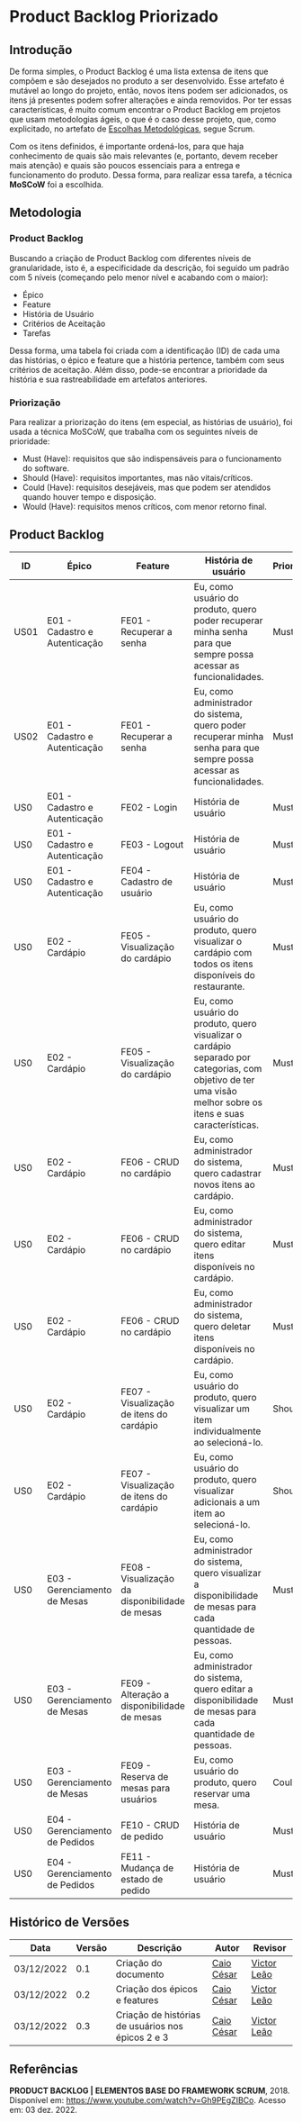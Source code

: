 # Product Backlog Priorizado

## Introdução 

De forma simples, o Product Backlog é uma lista extensa de itens que compõem e são desejados no produto a ser desenvolvido. Esse artefato é mutável ao longo do projeto, então, novos itens podem ser adicionados, os itens já presentes podem sofrer alterações e ainda removidos. Por ter essas características, é muito comum encontrar o Product Backlog em projetos que usam metodologias ágeis, o que é o caso desse projeto, que, como explicitado, no artefato de [Escolhas Metodológicas](https://unbarqdsw2022-2.github.io/2022.2_G5_SoftSteakHouse/#/base/proce-metod-aborda/escolhas_metodologicas), segue Scrum.

Com os itens definidos, é importante ordená-los, para que haja conhecimento de quais são mais relevantes (e, portanto, devem receber mais atenção) e quais são poucos essenciais para a entrega e funcionamento do produto. Dessa forma, para realizar essa tarefa, a técnica **MoSCoW** foi a escolhida.

## Metodologia

### Product Backlog

Buscando a criação de Product Backlog com diferentes níveis de granularidade, isto é, a especificidade da descrição, foi seguido um padrão com 5 níveis (começando pelo menor nível e acabando com o maior):

- Épico
- Feature
- História de Usuário
- Critérios de Aceitação
- Tarefas

Dessa forma, uma tabela foi criada com a identificação (ID) de cada uma das histórias, o épico e feature que a história pertence, também com seus critérios de aceitação. Além disso, pode-se encontrar a prioridade da história e sua rastreabilidade em artefatos anteriores.

### Priorização

Para realizar a priorização do itens (em especial, as histórias de usuário), foi usada a técnica MoSCoW, que trabalha com os seguintes níveis de prioridade:

- Must (Have): requisitos que são indispensáveis para o funcionamento do software.
- Should (Have): requisitos importantes, mas não vitais/críticos.
- Could (Have): requisitos desejáveis, mas que podem ser atendidos quando houver tempo e disposição.
- Would (Have): requisitos menos críticos, com menor retorno final.

## Product Backlog

| ID   | Épico | Feature | História de usuário | Priorização | Rastreabilidade | Critérios de Aceitação |
| ---- | ----- | ------- | --------------      | ----------- | ----            | ---------------        |
| US01 | E01 - Cadastro e Autenticação | FE01 - Recuperar a senha | Eu, como usuário do produto, quero poder recuperar minha senha para que sempre possa acessar as funcionalidades. | Must | Rastreabilidade | Critérios de Aceitação |
| US02 | E01 - Cadastro e Autenticação | FE01 - Recuperar a senha | Eu, como administrador do sistema, quero poder recuperar minha senha para que sempre possa acessar as funcionalidades. | Must | Rastreabilidade | Critérios de Aceitação |
| US0 | E01 - Cadastro e Autenticação | FE02 - Login | História de usuário | Must | Rastreabilidade | Critérios de Aceitação |
| US0 | E01 - Cadastro e Autenticação | FE03 - Logout | História de usuário | Must | Rastreabilidade | Critérios de Aceitação |
| US0 | E01 - Cadastro e Autenticação | FE04 - Cadastro de usuário | História de usuário | Must | Rastreabilidade | Critérios de Aceitação |
| US0 | E02 - Cardápio | FE05 - Visualização do cardápio | Eu, como usuário do produto, quero visualizar o cardápio com todos os itens disponíveis do restaurante. | Must | [Requisitos](../base/abordagem-geral/product_backlog.md) | O usuário deve visualizar o cardápio com os itens que o restaurante prepara. |
| US0 | E02 - Cardápio | FE05 - Visualização do cardápio | Eu, como usuário do produto, quero visualizar o cardápio separado por categorias, com objetivo de ter uma visão melhor sobre os itens e suas características. | Must | [Requisitos](../base/abordagem-geral/product_backlog.md) | O usuário deve visualizar o cardápio separando os itens por categorias. |
| US0 | E02 - Cardápio | FE06 - CRUD no cardápio | Eu, como administrador do sistema, quero cadastrar novos itens ao cardápio. | Must | [Requisitos](../base/abordagem-geral/product_backlog.md) | O administrador deve cadastrar novos itens ao cardápio. |
| US0 | E02 - Cardápio | FE06 - CRUD no cardápio | Eu, como administrador do sistema, quero editar itens disponíveis no cardápio. | Must | [Requisitos](../base/abordagem-geral/product_backlog.md) | O administrador deve editar itens no cardápio. |
| US0 | E02 - Cardápio | FE06 - CRUD no cardápio | Eu, como administrador do sistema, quero deletar itens disponíveis no cardápio. | Must | [Requisitos](../base/abordagem-geral/product_backlog.md) | O administrador deve deletar itens no cardápio. |
| US0 | E02 - Cardápio | FE07 - Visualização de itens do cardápio | Eu, como usuário do produto, quero visualizar um item individualmente ao selecioná-lo. | Should | [Requisitos](../base/abordagem-geral/product_backlog.md) | O usuário deve visualizar um item individualmente ao selecioná-lo. |
| US0 | E02 - Cardápio | FE07 - Visualização de itens do cardápio | Eu, como usuário do produto, quero visualizar adicionais a um item ao selecioná-lo. | Should | [Requisitos](../base/abordagem-geral/product_backlog.md) | O usuário deve visualizar adicionais de um item individualmente ao selecioná-lo. |
| US0 | E03 - Gerenciamento de Mesas | FE08 - Visualização da disponibilidade de mesas | Eu, como administrador do sistema, quero visualizar a disponibilidade de mesas para cada quantidade de pessoas. | Must | [Requisitos](../base/abordagem-geral/product_backlog.md) | O administrador do sistema deve visualizar a disponiblidade de cada mesa. |
| US0 | E03 - Gerenciamento de Mesas | FE09 - Alteração a disponibilidade de mesas | Eu, como administrador do sistema, quero editar a disponibilidade de mesas para cada quantidade de pessoas. | Must | [Requisitos](../base/abordagem-geral/product_backlog.md) | O administrador do sistema deve editar a disponiblidade de cada mesa. |
| US0 | E03 - Gerenciamento de Mesas | FE09 - Reserva de mesas para usuários | Eu, como usuário do produto, quero reservar uma mesa. | Could | Rastreabilidade | O usuário deve reservar uma mesa de sua vontade. |
| US0 | E04 - Gerenciamento de Pedidos | FE10 - CRUD de pedido | História de usuário | Must | Rastreabilidade | Critérios de Aceitação |
| US0 | E04 - Gerenciamento de Pedidos | FE11 - Mudança de estado de pedido | História de usuário | Must | Rastreabilidade | Critérios de Aceitação |

## Histórico de Versões

| Data  | Versão | Descrição | Autor | Revisor |
| --- | --- | --- | --- | --- |
| 03/12/2022 | 0.1 | Criação do documento | [Caio César](https://github.com/oCaioOliveira) | [Victor Leão](https://github.com/victorleaoo) |
| 03/12/2022 | 0.2 | Criação dos épicos e features | [Caio César](https://github.com/oCaioOliveira) | [Victor Leão](https://github.com/victorleaoo) |
| 03/12/2022 | 0.3 | Criação de histórias de usuários nos épicos 2 e 3 | [Caio César](https://github.com/oCaioOliveira) | [Victor Leão](https://github.com/victorleaoo) |

## Referências

**PRODUCT BACKLOG | ELEMENTOS BASE DO FRAMEWORK SCRUM**, 2018. Disponível em: https://www.youtube.com/watch?v=Gh9PEgZIBCo. Acesso em: 03 dez. 2022.